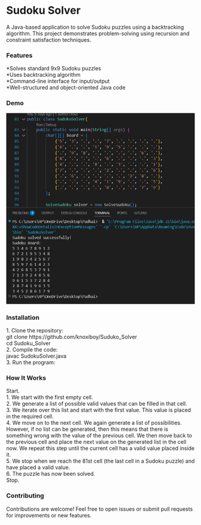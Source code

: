 <h1>Sudoku Solver</h1>
A Java-based application to solve Sudoku puzzles using a backtracking algorithm. This project demonstrates problem-solving using recursion and constraint satisfaction techniques.
<br>


<h3>Features</h3>
*Solves standard 9x9 Sudoku puzzles <br>
*Uses backtracking algorithm <br>
*Command-line interface for input/output <br>
*Well-structured and object-oriented Java code <br>


<h3>Demo</h3>
<img src="img.jpg" alt="Output Image">


<h3>Installation</h3>
1. Clone the repository: <br>
git clone https://github.com/knoxiboy/Suduko_Solver <br>
cd Sudoku_Solver
<br>
2. Compile the code: <br>
javac SudokuSolver.java
<br>
3. Run the program:
<br>


<h3>How It Works</h3>
Start.
<br>
1. We start with the first empty cell.
<br>
2. We generate a list of possible valid values that can be filled in that cell.
<br>
3. We iterate over this list and start with the first value. This value is placed in the required cell.
<br>
4. We move on to the next cell. We again generate a list of possibilities. However, if no list can be generated, then this means that there is something wrong with the value of the previous cell. We then move back to the previous cell and place the next value on the generated list in the cell now. We repeat this step until the current cell has a valid value placed inside it.
<br>
5. We stop when we reach the 81st cell (the last cell in a Sudoku puzzle) and have placed a valid value.
<br>
6. The puzzle has now been solved.
<br>
Stop.

<h3>Contributing</h3>
Contributions are welcome! Feel free to open issues or submit pull requests for improvements or new features.
